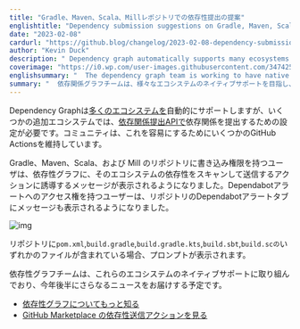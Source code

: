 ```yaml
---
title: "Gradle、Maven、Scala、Millレポジトリでの依存性提出の提案"
englishtitle: "Dependency submission suggestions on Gradle, Maven, Scala and Mill repositories"
date: "2023-02-08"
cardurl: "https://github.blog/changelog/2023-02-08-dependency-submission-suggestions-on-gradle-maven-scala-and-mill-repositories"
author: "Kevin Duck"
description: " Dependency graph automatically supports many ecosystems , but some additional ecosystems require configuration to submit dependencies with the dependency submission API . The community maintains several GitHub Actions that make this easier.  Users with write access to Gradle, Maven, Scala, and Mill repositories now see messaging on their dependency graph that directs them to an action that will scan and submit dependencies for their ecosystem. Users with access to Dependabot alerts will also see messaging on their repository's Dependabot alerts tab.  Prompts will display if a repository includes any of the following files: pom.xml , build.gradle , build.gradle.kts , build.sbt , or build.sc .  The dependency graph team is working to have native support for these types of ecosystems with more news to come later this year.  Learn more about the dependency graph  Explore dependency submission actions in GitHub Marketplace  "
coverimage: "https://i0.wp.com/user-images.githubusercontent.com/3474250/215532424-81457e15-5aa0-4bbf-bf51-d20f5bf6b7a3.png?ssl=1"
englishsummary: "  The dependency graph team is working to have native support for various ecosystems, with additional ecosystems requiring configuration to submit dependencies with the dependency submission API and GitHub Actions to make this easier, and more news to come later this year."
summary: "  依存関係グラフチームは、様々なエコシステムのネイティブサポートを目指し、追加エコシステムでは、依存関係提出APIとGitHub Actionsで依存関係を提出する設定が必要で、これを容易にするため、今年後半にさらなるニュースをお届けする予定です。"
---
```


<p>Dependency Graphは<a href="https://docs.github.com/en/code-security/supply-chain-security/understanding-your-software-supply-chain/about-the-dependency-graph#supported-package-ecosystems">多くのエコシステムを</a>自動的にサポートしますが、いくつかの追加エコシステムでは、<a href="https://docs.github.com/en/code-security/supply-chain-security/understanding-your-software-supply-chain/using-the-dependency-submission-api">依存関係提出APIで</a>依存関係を提出するための設定が必要です。コミュニティは、これを容易にするためにいくつかのGitHub Actionsを維持しています。</p>
<p>Gradle、Maven、Scala、および Mill のリポジトリに書き込み権限を持つユーザは、依存性グラフに、そのエコシステムの依存性をスキャンして送信するアクションに誘導するメッセージが表示されるようになりました。Dependabotアラートへのアクセス権を持つユーザーは、リポジトリのDependabotアラートタブにメッセージも表示されるようになりました。</p>
<p><img decoding="async" src="https://i0.wp.com/user-images.githubusercontent.com/3474250/215532424-81457e15-5aa0-4bbf-bf51-d20f5bf6b7a3.png?ssl=1" alt="img" data-recalc-dims="1"></p>
<p>リポジトリに<code>pom.xml</code>,<code>build.gradle</code>,<code>build.gradle.kts</code>,<code>build.sbt</code>,<code>build.scの</code>いずれかのファイルが含まれている場合、プロンプトが表示されます。</p>
<p>依存性グラフチームは、これらのエコシステムのネイティブサポートに取り組んでおり、今年後半にさらなるニュースをお届けする予定です。</p>
<ul>
<li><a href="https://docs.github.com/en/code-security/supply-chain-security/understanding-your-software-supply-chain/about-the-dependency-graph">依存性グラフについてもっと知る</a></li>
<li><a href="https://github.com/marketplace?query=dependency+submission+">GitHub Marketplace の依存性送信アクションを見る</a></li>
</ul>


